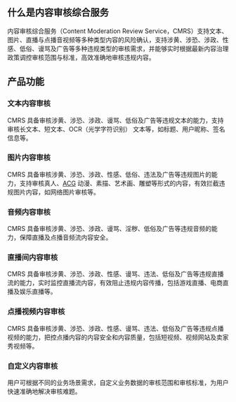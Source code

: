 ## 什么是内容审核综合服务

内容审核综合服务（Content Moderation Review Service，CMRS）支持文本、图片、直播与点播音视频等多种类型内容的风险确认，支持涉黄、涉恐、涉政、性感、低俗、谩骂及广告等多种违规类型的审核需求，并能够实时根据最新内容治理政策调控审核范围与标准，高效准确地审核违规内容。

## 产品功能
### 文本内容审核
CMRS 具备审核涉黄、涉恐、涉政、谩骂、低俗及广告等违规文本的能力，支持审核长文本、短文本、OCR（光学字符识别） 文本等，如标题、用户昵称、签名信息等。

### 图片内容审核
CMRS 具备审核涉黄、涉恐、涉政、性感、低俗、违法及广告等违规图片的能力，支持审核真人、[ACG](https://cloud.tencent.com/document/product/1345/49915) 动漫、素描、艺术画、雕塑等形式的内容，有效拦截违规图片内容，如网络图片审核等。

### 音频内容审核
CMRS 具备审核涉黄、涉恐、涉政、谩骂、淫秽、低俗及广告等违规音频的能力，保障直播及点播音频流内容安全。

### 直播间内容审核
CMRS 具备审核涉黄、涉恐、涉政、性感、谩骂、违法、低俗及广告等违规直播流的能力，实时监控直播流内容，有效阻止违规内容传播，包括游戏直播、电商直播及娱乐直播等。

### 点播视频内容审核
CMRS 具备审核涉黄、涉恐、涉政、性感、谩骂、违法、低俗及广告等违规点播视频的能力，把控点播内容的内容安全和内容质量，包括短视频、视频网站及卖家秀视频等。

### 自定义内容审核
用户可根据不同的业务场景需求，自定义业务数据的审核范围和审核标准，为用户快速准确地解决审核难题。
